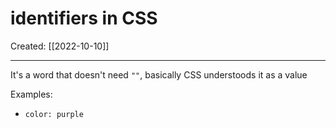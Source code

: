 

# identifiers in CSS
Created:  [[2022-10-10]]

---
It's a word that doesn't need `""`, basically CSS understoods it as a value

Examples:
- `color: purple`













